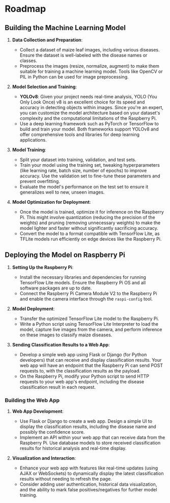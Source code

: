 # Roadmap

## Building the Machine Learning Model

1. **Data Collection and Preparation**:
   - Collect a dataset of maize leaf images, including various diseases. Ensure the dataset is well-labeled with the disease names or classes.
   - Preprocess the images (resize, normalize, augment) to make them suitable for training a machine learning model. Tools like OpenCV or PIL in Python can be used for image preprocessing.

2. **Model Selection and Training**:
   - **YOLOv8**: Given your project needs real-time analysis, YOLO (You Only Look Once) v8 is an excellent choice for its speed and accuracy in detecting objects within images. Since you're an expert, you can customize the model architecture based on your dataset's complexity and the computational limitations of the Raspberry Pi.
   - Use a deep learning framework such as PyTorch or TensorFlow to build and train your model. Both frameworks support YOLOv8 and offer comprehensive tools and libraries for deep learning applications.

3. **Model Training**:
   - Split your dataset into training, validation, and test sets.
   - Train your model using the training set, tweaking hyperparameters (like learning rate, batch size, number of epochs) to improve accuracy. Use the validation set to fine-tune these parameters and prevent overfitting.
   - Evaluate the model's performance on the test set to ensure it generalizes well to new, unseen images.

4. **Model Optimization for Deployment**:
   - Once the model is trained, optimize it for inference on the Raspberry Pi. This might involve quantization (reducing the precision of the weights) and pruning (removing unnecessary weights) to make the model lighter and faster without significantly sacrificing accuracy.
   - Convert the model to a format compatible with TensorFlow Lite, as TFLite models run efficiently on edge devices like the Raspberry Pi.

## Deploying the Model on Raspberry Pi

1. **Setting Up the Raspberry Pi**:
   - Install the necessary libraries and dependencies for running TensorFlow Lite models. Ensure the Raspberry Pi OS and all software packages are up to date.
   - Connect the Raspberry Pi Camera Module V2 to the Raspberry Pi and enable the camera interface through the `raspi-config` tool.

2. **Model Deployment**:
   - Transfer the optimized TensorFlow Lite model to the Raspberry Pi.
   - Write a Python script using TensorFlow Lite Interpreter to load the model, capture live images from the camera, and perform inference on these images to classify maize diseases.

3. **Sending Classification Results to a Web App**:
   - Develop a simple web app using Flask or Django (for Python developers) that can receive and display classification results. Your web app will have an endpoint that the Raspberry Pi can send POST requests to, with the classification results as the payload.
   - On the Raspberry Pi, modify your Python script to send HTTP requests to your web app's endpoint, including the disease classification result in each request.

### Building the Web App

1. **Web App Development**:
   - Use Flask or Django to create a web app. Design a simple UI to display the classification results, including the disease name and possibly the confidence score.
   - Implement an API within your web app that can receive data from the Raspberry Pi. Use database models to store received classification results for historical analysis and real-time display.

2. **Visualization and Interaction**:
   - Enhance your web app with features like real-time updates (using AJAX or WebSockets) to dynamically display the latest classification results without needing to refresh the page.
   - Consider adding user authentication, historical data visualization, and the ability to mark false positives/negatives for further model training.
